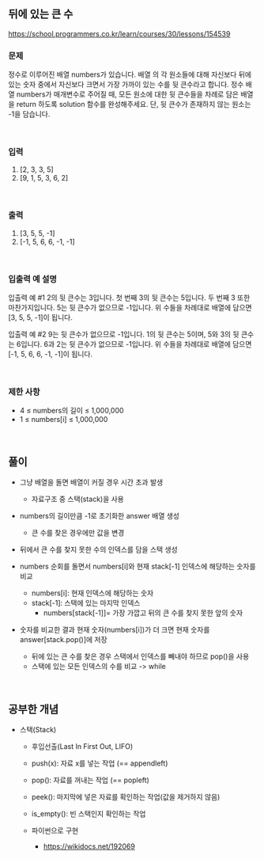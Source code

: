 ## 뒤에 있는 큰 수
https://school.programmers.co.kr/learn/courses/30/lessons/154539
### 문제
정수로 이루어진 배열 numbers가 있습니다. 배열 의 각 원소들에 대해 자신보다 뒤에 있는 숫자 중에서 자신보다 크면서 가장 가까이 있는 수를 뒷 큰수라고 합니다.
정수 배열 numbers가 매개변수로 주어질 때, 모든 원소에 대한 뒷 큰수들을 차례로 담은 배열을 return 하도록 solution 함수를 완성해주세요. 단, 뒷 큰수가 존재하지 않는 원소는 -1을 담습니다.


<br />

### 입력
1) [2, 3, 3, 5]
2) [9, 1, 5, 3, 6, 2]

<br />

### 출력
1) [3, 5, 5, -1]
2) [-1, 5, 6, 6, -1, -1]

<br />

### 입출력 예 설명
입출력 예 #1
2의 뒷 큰수는 3입니다. 첫 번째 3의 뒷 큰수는 5입니다. 두 번째 3 또한 마찬가지입니다. 5는 뒷 큰수가 없으므로 -1입니다. 위 수들을 차례대로 배열에 담으면 [3, 5, 5, -1]이 됩니다.

입출력 예 #2
9는 뒷 큰수가 없으므로 -1입니다. 1의 뒷 큰수는 5이며, 5와 3의 뒷 큰수는 6입니다. 6과 2는 뒷 큰수가 없으므로 -1입니다. 위 수들을 차례대로 배열에 담으면 [-1, 5, 6, 6, -1, -1]이 됩니다.

<br />

### 제한 사항
- 4 ≤ numbers의 길이 ≤ 1,000,000
- 1 ≤ numbers[i] ≤ 1,000,000

<br />

## 풀이
- 그냥 배열을 돌면 배열이 커질 경우 시간 초과 발생
    - 자료구조 중 스택(stack)을 사용

- numbers의 길이만큼 -1로 초기화한 answer 배열 생성
    - 큰 수를 찾은 경우에만 값을 변경
- 뒤에서 큰 수를 찾지 못한 수의 인덱스를 담을 스택 생성
- numbers 순회를 돌면서 numbers[i]와 현재 stack[-1] 인덱스에 해당하는 숫자를 비교
    - numbers[i]: 현재 인덱스에 해당하는 숫자
    - stack[-1]: 스택에 있는 마지막 인덱스
        - numbers[stack[-1]]= 가장 가깝고 뒤의 큰 수를 찾지 못한 앞의 숫자
- 숫자를 비교한 결과 현재 숫자(numbers[i])가 더 크면 현재 숫자를 answer[stack.pop()]에 저장
    - 뒤에 있는 큰 수를 찾은 경우 스택에서 인덱스를 빼내야 하므로 pop()을 사용
    - 스택에 있는 모든 인덱스의 수를 비교 -> while

<br />

## 공부한 개념
- 스택(Stack)
    - 후입선출(Last In First Out, LIFO)
    - push(x): 자료 x를 넣는 작업 (== appendleft)
    - pop(): 자료를 꺼내는 작업 (== popleft)
    - peek(): 마지막에 넣은 자료를 확인하는 작업(값을 제거하지 않음)
    - is_empty(): 빈 스택인지 확인하는 작업

    - 파이썬으로 구현
        - https://wikidocs.net/192069

